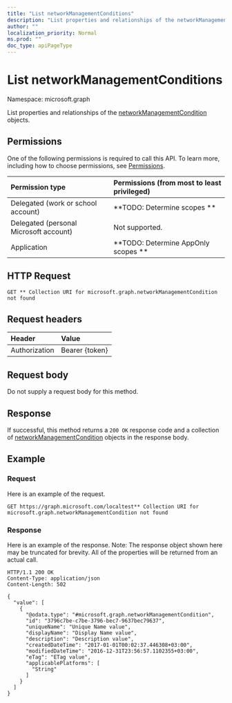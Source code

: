 ```yaml
---
title: "List networkManagementConditions"
description: "List properties and relationships of the networkManagementCondition objects."
author: ""
localization_priority: Normal
ms.prod: ""
doc_type: apiPageType
---
```


# List networkManagementConditions

Namespace: microsoft.graph

List properties and relationships of the [networkManagementCondition](../resources/networkmanagementcondition.md) objects.

## Permissions
One of the following permissions is required to call this API. To learn more, including how to choose permissions, see [Permissions](/concepts/permissions-reference.md).

|Permission type|Permissions (from most to least privileged)|
|:---|:---|
|Delegated (work or school account)|**TODO: Determine scopes **|
|Delegated (personal Microsoft account)|Not supported.|
|Application|**TODO: Determine AppOnly scopes **|

## HTTP Request
<!-- {
  "blockType": "ignored"
}
-->
``` http
GET ** Collection URI for microsoft.graph.networkManagementCondition not found
```

## Request headers
|Header|Value|
|:---|:---|
|Authorization|Bearer {token}|

## Request body
Do not supply a request body for this method.

## Response
If successful, this method returns a `200 OK` response code and a collection of [networkManagementCondition](../resources/networkmanagementcondition.md) objects in the response body.

## Example

### Request
Here is an example of the request.
<!-- {
  "blockType": "request",
  "name": "get_networkmanagementcondition"
}
-->
``` http
GET https://graph.microsoft.com/localtest** Collection URI for microsoft.graph.networkManagementCondition not found
```

### Response
Here is an example of the response. Note: The response object shown here may be truncated for brevity. All of the properties will be returned from an actual call.
<!-- {
  "blockType": "response",
  "truncated": true,
  "@odata.type": "collection(microsoft.graph.networkmanagementcondition)"
}
-->
``` http
HTTP/1.1 200 OK
Content-Type: application/json
Content-Length: 502

{
  "value": [
    {
      "@odata.type": "#microsoft.graph.networkManagementCondition",
      "id": "3796c7be-c7be-3796-bec7-9637bec79637",
      "uniqueName": "Unique Name value",
      "displayName": "Display Name value",
      "description": "Description value",
      "createdDateTime": "2017-01-01T00:02:37.446308+03:00",
      "modifiedDateTime": "2016-12-31T23:56:57.1102355+03:00",
      "eTag": "ETag value",
      "applicablePlatforms": [
        "String"
      ]
    }
  ]
}
```

